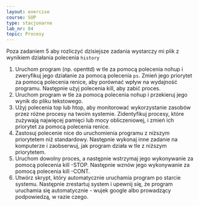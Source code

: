 ```yaml
---
layout: exercise
course: SOP
type: stacjonarne
lab_nr: 04 
topic: Procesy
---
```

Poza zadaniem 5 aby rozliczyć dzisiejsze zadania wystarczy mi plik z wynikiem działania polecenia ```history```

1. Uruchom program (np. openttd) w tle za pomocą polecenia nohup i zweryfikuj jego działanie za pomocą polecenia ```ps```. Zmień jego priorytet za pomocą polecenia renice, aby porównać wpływ na wydajność programu. Następnie użyj polecenia kill, aby zabić proces.
2. Uruchom program w tle za pomocą polecenia nohup i przekieruj jego wynik do pliku tekstowego. 
3. Użyj polecenia top lub htop, aby monitorować wykorzystanie zasobów przez różne procesy na twoim systemie. Zidentyfikuj procesy, które zużywają najwięcej pamięci lub mocy obliczeniowej, i zmień ich priorytet za pomocą polecenia renice.
4. Zastosuj polecenie nice do uruchomienia programu z niższym priorytetem niż standardowy. Następnie wykonaj inne zadanie na komputerze i zaobserwuj, jak program działa w tle z niższym priorytetem.
5. Uruchom dowolny proces, a następnie wstrzymaj jego wykonywanie za pomocą polecenia kill -STOP. Następnie wznów jego wykonywanie za pomocą polecenia kill -CONT.
6. Utwórz skrypt, który automatycznie uruchamia program po starcie systemu. Następnie zrestartuj system i upewnij się, że program uruchamia się automatycznie - wujek google albo prowadzący podpowiedzą, w razie czego. 